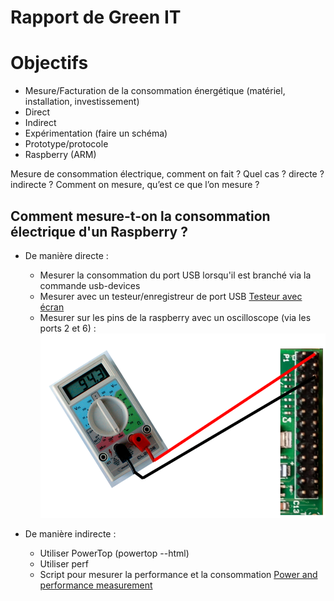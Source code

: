 Rapport de Green IT
==

# Objectifs

* Mesure/Facturation de la consommation énergétique (matériel, installation, investissement)
 * Direct
 * Indirect
* Expérimentation (faire un schéma)
 * Prototype/protocole
 * Raspberry (ARM)

Mesure de consommation électrique, comment on fait ? Quel cas ? directe ? indirecte ?
Comment on mesure, qu’est ce que l’on mesure ?


## Comment mesure-t-on la consommation électrique d'un Raspberry ?
* De manière directe :
  * Mesurer la consommation du port USB lorsqu'il est branché via la commande usb-devices
  * Mesurer avec un testeur/enregistreur de port USB [Testeur avec écran](http://www.framboise314.fr/jai-teste-pour-vous-un-testeur-de-port-usb/)
  * Mesurer sur les pins de la raspberry avec un oscilloscope (via les ports 2 et 6) :
  ![Schéma](https://github.com/benhu/effacious-weasel-green-it/raw/master/schema.png)

* De manière indirecte :
  * Utiliser PowerTop (powertop --html)
  * Utiliser perf
  * Script pour mesurer la performance et la consommation [Power and performance measurement](http://raspi.tv/2015/raspberry-pi2-power-and-performance-measurement)
